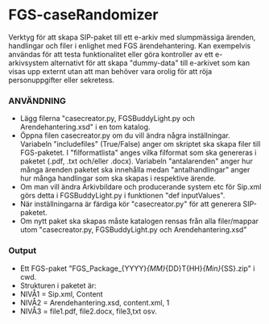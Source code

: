 # FGS-caseRandomizer
Verktyg för att skapa SIP-paket till ett e-arkiv med slumpmässiga ärenden, handlingar och filer i enlighet med FGS ärendehantering.
Kan exempelvis användas för att testa funktionalitet eller göra kontroller av ett e-arkivsystem alternativt för att skapa "dummy-data" till e-arkivet som kan visas upp externt utan att man behöver vara orolig för att röja personuppgifter eller sekretess.

### ANVÄNDNING
* Lägg filerna "casecreator.py, FGSBuddyLight.py och Arendehantering.xsd" i en tom katalog.
* Öppna filen casecreator.py om du vill ändra några inställningar. Variabeln "includefiles" (True/False) anger om skriptet ska skapa filer till FGS-paketet. I "filformatlista" anges vilka filformat som ska genereras i paketet (.pdf, .txt och/eller .docx). Variabeln "antalarenden" anger hur många ärenden paketet ska innehålla medan "antalhandlingar" anger hur många handlingar som ska skapas i respektive ärende.
* Om man vill ändra Arkivbildare och producerande system etc för Sip.xml görs detta i FGSBuddyLight.py i funktionen "def inputValues".
* När inställningarna är färdiga kör "casecreator.py" för att generera SIP-paketet.
* Om nytt paket ska skapas måste katalogen rensas från alla filer/mappar utom "casecreator.py, FGSBuddyLight.py och Arendehantering.xsd"


### Output
* Ett FGS-paket "FGS_Package_{YYYY}_{MM}_{DD}T{HH}_{Min}_{SS}.zip" i cwd.
* Strukturen i paketet är:
* NIVÅ1 = Sip.xml, Content
* NIVÅ2 = Arendehantering.xsd, content.xml, 1 
* NIVÅ3 = file1.pdf, file2.docx, file3,txt osv.
